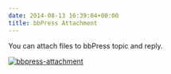 ```yaml
---
date: 2014-08-13 16:39:04+00:00
title: bbPress Attachment
---
```


You can attach files to bbPress topic and reply.



[![bbpress-attachment](http://docs.rtcamp.com/wp-content/uploads/2014/08/bbpress-attachment.png)](http://docs.rtcamp.com/wp-content/uploads/2014/08/bbpress-attachment.png)










